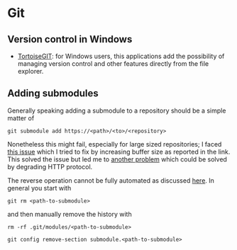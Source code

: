 # Git

## Version control in Windows

- [TortoiseGIT](https://tortoisegit.org/): for Windows users, this applications add the possibility of managing version control and other features directly from the file explorer.

## Adding submodules

Generally speaking adding a submodule to a repository should be a simple matter of

```shell
git submodule add https://<path>/<to>/<repository>
```

Nonetheless this might fail, especially for large sized repositories; I faced [this issue](https://stackoverflow.com/questions/66366582) which I tried to fix by increasing buffer size as reported in the link. This solved the issue but led me to [another problem](https://stackoverflow.com/questions/59282476) which could be solved by degrading HTTP protocol.

The reverse operation cannot be fully automated as discussed [here](https://stackoverflow.com/questions/1260748). In general you start with

```shell
git rm <path-to-submodule>
```

and then manually remove the history with

```shell
rm -rf .git/modules/<path-to-submodule>

git config remove-section submodule.<path-to-submodule>
```
